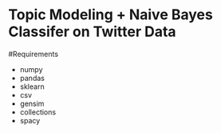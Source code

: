 # Topic Modeling + Naive Bayes Classifer on Twitter Data

#Requirements
- numpy
- pandas
- sklearn
- csv
- gensim 
- collections 
- spacy 

